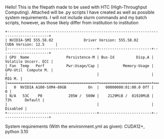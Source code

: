 Hello! This is the filepath made to be used with HTC (High-Throughput Computing). Attached will be .py scripts I have created as well as possible system requirements. I will not include slurm commands and my batch scripts, however, as those likely differ from institution to institution
```
+-----------------------------------------------------------------------------------------+
| NVIDIA-SMI 555.58.02              Driver Version: 555.58.02      CUDA Version: 12.5     |
|-----------------------------------------+------------------------+----------------------+
| GPU  Name                 Persistence-M | Bus-Id          Disp.A | Volatile Uncorr. ECC |
| Fan  Temp   Perf          Pwr:Usage/Cap |           Memory-Usage | GPU-Util  Compute M. |
|                                         |                        |               MIG M. |
|=========================================+========================+======================|
|   0  NVIDIA A100-SXM4-80GB          On  |   00000000:01:00.0 Off |                    0 |
| N/A   53C    P0            205W /  500W |    2129MiB /  81920MiB |     73%      Default |
|                                         |                        |             Disabled |
+-----------------------------------------+------------------------+----------------------+
```

System requirements (With the environment.yml as given): CUDA12+, python 3.10 
